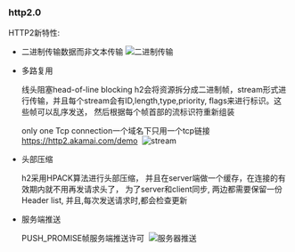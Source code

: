 ### http2.0

HTTP2新特性:
- 二进制传输数据而非文本传输
 ![二进制传输](http://wx2.sinaimg.cn/mw690/0060lm7Tly1fr1qb6kcyoj30uf0ebace.jpg)

- 多路复用

  线头阻塞head-of-line blocking
  h2会将资源拆分成二进制帧，stream形式进行传输，并且每个stream会有ID,length,type,priority,
  flags来进行标识。这些帧可以乱序发送， 然后根据每个帧首部的流标识符重新组装

  only one Tcp connection一个域名下只用一个tcp链接
  https://http2.akamai.com/demo
  ![stream](http://wx2.sinaimg.cn/mw690/0060lm7Tly1fr1qdmc3tdj30yd09xac0.jpg)

- 头部压缩

  h2采用HPACK算法进行头部压缩，
  并且在server端做一个缓存，在连接的有效期内就不用再发请求头了，
  为了server和client同步, 两边都需要保留一份Header list, 并且,每次发送请求时,都会检查更新

- 服务端推送

  PUSH_PROMISE帧服务端推送许可
  ![服务器推送](http://wx2.sinaimg.cn/mw690/0060lm7Tly1fr1qf9dj4ij30im077dhp.jpg)

